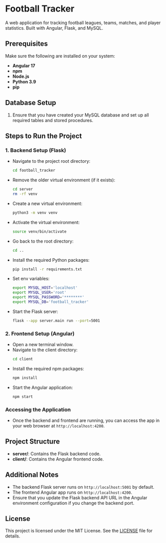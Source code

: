 # Football Tracker

A web application for tracking football leagues, teams, matches, and player statistics. Built with Angular, Flask, and MySQL.

## Prerequisites
Make sure the following are installed on your system:
- **Angular 17**
- **npm**
- **Node.js**
- **Python 3.9**
- **pip**

## Database Setup
1. Ensure that you have created your MySQL database and set up all required tables and stored procedures.

## Steps to Run the Project

### 1. Backend Setup (Flask)
- Navigate to the project root directory:
  ```bash
  cd football_tracker
  ```
- Remove the older virtual environment (if it exists):
  ```bash
  cd server
  rm -rf venv
  ```
- Create a new virtual environment:
  ```bash
  python3 -m venv venv
  ```
- Activate the virtual environment:
  ```bash
  source venv/bin/activate
  ```
- Go back to the root directory:
  ```bash
  cd ..
  ```
- Install the required Python packages:
  ```bash
  pip install -r requirements.txt
  ```
- Set env variables:
  ```bash
  export MYSQL_HOST='localhost'
  export MYSQL_USER='root'
  export MYSQL_PASSWORD='********'
  export MYSQL_DB='football_tracker'
  ```  

- Start the Flask server:
  ```bash
  flask --app server.main run --port=5001
  ```

### 2. Frontend Setup (Angular)
- Open a new terminal window.
- Navigate to the client directory:
  ```bash
  cd client
  ```
- Install the required npm packages:
  ```bash
  npm install
  ```
- Start the Angular application:
  ```bash
  npm start
  ```

### Accessing the Application
- Once the backend and frontend are running, you can access the app in your web browser at `http://localhost:4200`.

## Project Structure
- **server/**: Contains the Flask backend code.
- **client/**: Contains the Angular frontend code.

## Additional Notes
- The backend Flask server runs on `http://localhost:5001` by default.
- The frontend Angular app runs on `http://localhost:4200`.
- Ensure that you update the Flask backend API URL in the Angular environment configuration if you change the backend port.

## License
This project is licensed under the MIT License. See the [LICENSE](LICENSE) file for details.